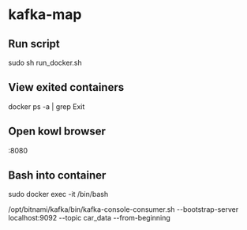 # kafka-map
## Run script
sudo sh run_docker.sh

## View exited containers
docker ps -a | grep Exit

## Open kowl browser
<publicIP>:8080

## Bash into container
sudo docker exec -it <mycontainer> /bin/bash

/opt/bitnami/kafka/bin/kafka-console-consumer.sh --bootstrap-server localhost:9092 --topic car_data --from-beginning

